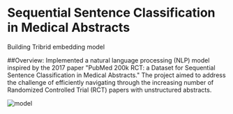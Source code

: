 # Sequential Sentence Classification in Medical Abstracts
Building Tribrid embedding model 

##Overview:
Implemented a natural language processing (NLP) model inspired by the 2017 paper "PubMed 200k RCT: a Dataset for Sequential Sentence Classification in Medical Abstracts." The project aimed to address the challenge of efficiently navigating through the increasing number of Randomized Controlled Trial (RCT) papers with unstructured abstracts.

![model](https://github.com/charanj15076/NLP_tribrid_embed/assets/37012040/5f0ed2bf-65ae-4631-89c8-ad7dc2e4c4d5)
